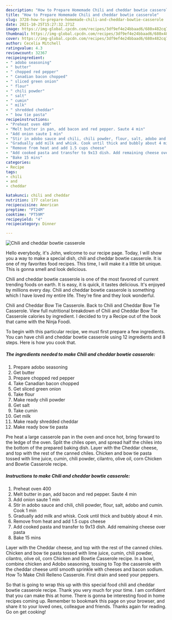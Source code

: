 ```yaml
---
description: "How to Prepare Homemade Chili and cheddar bowtie casserole"
title: "How to Prepare Homemade Chili and cheddar bowtie casserole"
slug: 3728-how-to-prepare-homemade-chili-and-cheddar-bowtie-casserole
date: 2021-10-25T15:27:32.271Z
image: https://img-global.cpcdn.com/recipes/3df9ef4e24bbaad6/680x482cq70/chili-and-cheddar-bowtie-casserole-recipe-main-photo.jpg
thumbnail: https://img-global.cpcdn.com/recipes/3df9ef4e24bbaad6/680x482cq70/chili-and-cheddar-bowtie-casserole-recipe-main-photo.jpg
cover: https://img-global.cpcdn.com/recipes/3df9ef4e24bbaad6/680x482cq70/chili-and-cheddar-bowtie-casserole-recipe-main-photo.jpg
author: Cecelia Mitchell
ratingvalue: 4.3
reviewcount: 32367
recipeingredient:
- " adobo seasoning"
- " butter"
- " chopped red pepper"
- " Canadian bacon chopped"
- " sliced green onion"
- " flour"
- " chili powder"
- " salt"
- " cumin"
- " milk"
- " shredded cheddar"
- " bow tie pasta"
recipeinstructions:
- "Preheat oven 400"
- "Melt butter in pan, add bacon and red pepper. Saute 4 min"
- "Add onion saute 1 min"
- "Stir in adobo sauce and chili, chili powder, flour, salt, adobo and cumin. Cook 1 min"
- "Gradually add milk and whisk. Cook until thick and bubbly about 4 min."
- "Remove from heat and add 1.5 cups cheese"
- "Add cooked pasta and transfer to 9x13 dish. Add remaining cheese over pasta"
- "Bake 15 mins"
categories:
- Recipe
tags:
- chili
- and
- cheddar

katakunci: chili and cheddar 
nutrition: 177 calories
recipecuisine: American
preptime: "PT24M"
cooktime: "PT59M"
recipeyield: "4"
recipecategory: Dinner

---
```



![Chili and cheddar bowtie casserole](https://img-global.cpcdn.com/recipes/3df9ef4e24bbaad6/680x482cq70/chili-and-cheddar-bowtie-casserole-recipe-main-photo.jpg)

Hello everybody, it's John, welcome to our recipe page. Today, I will show you a way to make a special dish, chili and cheddar bowtie casserole. It is one of my favorites food recipes. This time, I will make it a little bit unique. This is gonna smell and look delicious.

Chili and cheddar bowtie casserole is one of the most favored of current trending foods on earth. It is easy, it is quick, it tastes delicious. It's enjoyed by millions every day. Chili and cheddar bowtie casserole is something which I have loved my entire life. They're fine and they look wonderful.

Chili and Cheddar Bow Tie Casserole. Back to Chili and Cheddar Bow Tie Casserole. View full nutritional breakdown of Chili and Cheddar Bow Tie Casserole calories by ingredient. I decided to try a Recipe out of the book that came with the Ninja Foodi.


To begin with this particular recipe, we must first prepare a few ingredients. You can have chili and cheddar bowtie casserole using 12 ingredients and 8 steps. Here is how you cook that.

<!--inarticleads1-->

##### The ingredients needed to make Chili and cheddar bowtie casserole:

1. Prepare  adobo seasoning
1. Get  butter
1. Prepare  chopped red pepper
1. Take  Canadian bacon chopped
1. Get  sliced green onion
1. Take  flour
1. Make ready  chili powder
1. Get  salt
1. Take  cumin
1. Get  milk
1. Make ready  shredded cheddar
1. Make ready  bow tie pasta


Pre heat a large casserole pan in the oven and once hot, bring forward to the ledge of the oven. Split the chiles open, and spread half the chiles into the bottom of the prepared baking dish. Layer with the Cheddar cheese, and top with the rest of the canned chiles. Chicken and bow tie pasta tossed with lime juice, cumin, chili powder, cilantro, olive oil, corn Chicken and Bowtie Casserole recipe. 

<!--inarticleads2-->

##### Instructions to make Chili and cheddar bowtie casserole:

1. Preheat oven 400
1. Melt butter in pan, add bacon and red pepper. Saute 4 min
1. Add onion saute 1 min
1. Stir in adobo sauce and chili, chili powder, flour, salt, adobo and cumin. Cook 1 min
1. Gradually add milk and whisk. Cook until thick and bubbly about 4 min.
1. Remove from heat and add 1.5 cups cheese
1. Add cooked pasta and transfer to 9x13 dish. Add remaining cheese over pasta
1. Bake 15 mins


Layer with the Cheddar cheese, and top with the rest of the canned chiles. Chicken and bow tie pasta tossed with lime juice, cumin, chili powder, cilantro, olive oil, corn Chicken and Bowtie Casserole recipe. In a bowl, combine chicken and Adobo seasoning, tossing to Top the casserole with the cheddar cheese until smooth sprinkle with cheeses and bacon sodium. How To Make Chili Relleno Casserole. First drain and seed your peppers. 

So that is going to wrap this up with this special food chili and cheddar bowtie casserole recipe. Thank you very much for your time. I am confident that you can make this at home. There is gonna be interesting food in home recipes coming up. Remember to bookmark this page on your browser, and share it to your loved ones, colleague and friends. Thanks again for reading. Go on get cooking!
